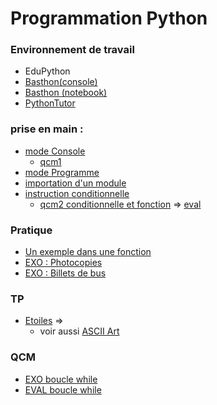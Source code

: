 # Programmation Python

### Environnement de travail
* EduPython
* [Basthon(console)](https://console.basthon.fr/) 
* [Basthon (notebook)](https://notebook.basthon.fr/)
* [PythonTutor](https://pythontutor.com/visualize.html#mode=edit)

### prise en main :
* [mode Console](https://notebook.basthon.fr/?from=https://raw.githubusercontent.com/thfruchart/1nsi/main/S0/1ModeConsole.ipynb)
  * [qcm1](https://genumsi.inria.fr/qcm.php?h=3f244e65686cc52b39b500c18b46e613)
* [mode Programme](https://notebook.basthon.fr/?from=https://raw.githubusercontent.com/thfruchart/1nsi/main/S0/2ModeProgramme.ipynb)
* [importation d'un module](https://notebook.basthon.fr/?from=https://raw.githubusercontent.com/thfruchart/1nsi/main/S0/3ImportationModule.ipynb)
* [instruction conditionnelle](https://notebook.basthon.fr/?from=https://raw.githubusercontent.com/thfruchart/1nsi/main/S0/4Conditionnelle.ipynb)
  * [qcm2 conditionnelle et fonction](https://genumsi.inria.fr/qcm.php?h=c736b09abc521b31a192a0bcb0b79656) => [eval](https://genumsi.inria.fr/qcm.php?h=063c8c6e72448a20177bbcfe5188a883) 


### Pratique
* [Un exemple dans une fonction](https://pratique.forge.apps.education.fr/starter/10-if/04/)
* [EXO : Photocopies](https://pratique.forge.apps.education.fr/starter/10-if/05/)
* [EXO : Billets de bus](https://pratique.forge.apps.education.fr/starter/10-if/15/)

### TP
* [Etoiles](Etoiles.md) => [](etoiles.py)
  * voir aussi [ASCII Art](https://pratique.forge.apps.education.fr/balayage/2-chaine/73-formes/)

### QCM
- [EXO boucle while](https://genumsi.inria.fr/qcm.php?h=9fbd4811aa4c10ca67f6685932770585)
- [EVAL boucle while](https://genumsi.inria.fr/qcm.php?h=d5d4f5f45dcc7275dcd474bdc686d104)

